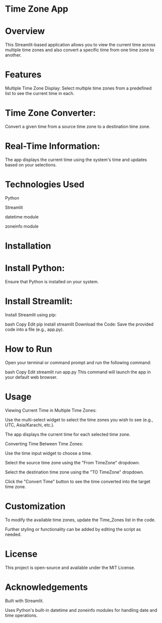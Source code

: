 # Time Zone App

# Overview
This Streamlit-based application allows you to view the current time across multiple time zones and also convert a specific time from one time zone to another.

# Features
Multiple Time Zone Display:
Select multiple time zones from a predefined list to see the current time in each.

# Time Zone Converter:
Convert a given time from a source time zone to a destination time zone.

# Real-Time Information:
The app displays the current time using the system's time and updates based on your selections.

# Technologies Used
Python

Streamlit

datetime module

zoneinfo module

# Installation

# Install Python:
Ensure that Python is installed on your system.

# Install Streamlit:
Install Streamlit using pip:

bash
Copy
Edit
pip install streamlit
Download the Code:
Save the provided code into a file (e.g., app.py).

# How to Run
Open your terminal or command prompt and run the following command:

bash
Copy
Edit
streamlit run app.py
This command will launch the app in your default web browser.

# Usage
Viewing Current Time in Multiple Time Zones:

Use the multi-select widget to select the time zones you wish to see (e.g., UTC, Asia/Karachi, etc.).

The app displays the current time for each selected time zone.

Converting Time Between Time Zones:

Use the time input widget to choose a time.

Select the source time zone using the "From TimeZone" dropdown.

Select the destination time zone using the "TO TimeZone" dropdown.

Click the "Convert Time" button to see the time converted into the target time zone.

# Customization
To modify the available time zones, update the Time_Zones list in the code.

Further styling or functionality can be added by editing the script as needed.

# License
This project is open-source and available under the MIT License.

# Acknowledgements
Built with Streamlit.

Uses Python's built-in datetime and zoneinfo modules for handling date and time operations.

